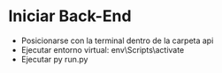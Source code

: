 # Iniciar Back-End

- Posicionarse con la terminal dentro de la carpeta api
- Ejecutar entorno virtual: env\Scripts\activate
- Ejecutar py run.py

